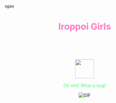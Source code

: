 npm <div align="center">

<h1 style="color:#ff79c6" > Iroppoi Girls </h1>
  <br>
  <br>
  <br>
  <br>
  <a href="https://wangchujiang.com/">
    <img width="60" height="60" src="https://avatars0.githubusercontent.com/u/1680273?s=460&u=4471b74deb9973096418a93960c664c5ea3bd159&v=4" />
  </a>
  <br>
  </p>
  <p style="color:#50fa7b">Oh shit! What a bug!</p>
<img alt="GIF" src="https://media.giphy.com/media/hrSFdM4rg8VFpXyz2m/giphy.gif" />

  <br>
  <br>
</div>
